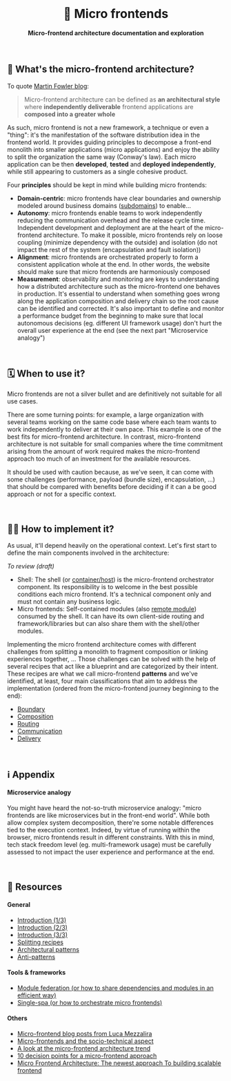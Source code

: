 <br>
<div align="center">
    <h1>🧪 Micro frontends</h1>
    <strong>Micro-frontend architecture documentation and exploration</strong>
</div>
<br>
<br>

## 🤔 What's the micro-frontend architecture?

To quote [Martin Fowler blog](https://martinfowler.com/articles/micro-frontends.html):
> Micro-frontend architecture can be defined as **an architectural style** where **independently deliverable** frontend applications are **composed into a greater whole**

As such, micro frontend is not a new framework, a technique or even a "thing": it's the manifestation of the software distribution idea in the frontend world. It provides guiding principles to decompose a front-end monolith into smaller applications (micro applications) and enjoy the ability to split the organization the same way (Conway's law). Each micro application can be then **developed**, **tested** and **deployed independently**, while still appearing to customers as a single cohesive product.

Four **principles** should be kept in mind while building micro frontends:
- **Domain-centric**: micro frontends have clear boundaries and ownership modeled around business domains ([subdomains](https://thedomaindrivendesign.io/domains-and-subdomains/)) to enable...
- **Autonomy**: micro frontends enable teams to work independently reducing the communication overhead and the release cycle time. Independent development and deployment are at the heart of the micro-frontend architecture. To make it possible, micro frontends rely on loose coupling (minimize dependency with the outside) and isolation (do not impact the rest of the system (encapsulation and fault isolation))
- **Alignment**: micro frontends are orchestrated properly to form a consistent application whole at the end. In other words, the website should make sure that micro frontends are harmoniously composed
- **Measurement**: observability and monitoring are keys to understanding how a distributed architecture such as the micro-frontend one behaves in production. It's essential to understand when something goes wrong along the application composition and delivery chain so the root cause can be identified and corrected. It's also important to define and monitor a performance budget from the beginning to make sure that local autonomous decisions (eg. different UI framework usage) don't hurt the overall user experience at the end (see the next part "Microservice analogy")

<br>

## 🗓️ When to use it?

Micro frontends are not a silver bullet and are definitively not suitable for all use cases.

There are some turning points: for example, a large organization with several teams working on the same code base where each team wants to work independently to deliver at their own pace. This example is one of the best fits for micro-frontend architecture.
In contrast, micro-frontend architecture is not suitable for small companies where the time commitment arising from the amount of work required makes the micro-frontend approach too much of an investment for the available resources.

It should be used with caution because, as we've seen, it can come with some challenges (performance, payload (bundle size), encapsulation, ...) that should be compared with benefits before deciding if it can a be good approach or not for a specific context.

<br>

## 👨‍🍳 How to implement it?

As usual, it'll depend heavily on the operational context. Let's first start to define the main components involved in the architecture:

*To review (draft)*

- Shell: The shell (or [container/host](https://webpack.js.org/concepts/module-federation/#low-level-concepts)) is the micro-frontend orchestrator component. Its responsibility is to welcome in the best possible conditions each micro frontend. It's a technical component only and must not contain any business logic.
- Micro frontends: Self-contained modules (also [remote module](https://webpack.js.org/concepts/module-federation/#low-level-concepts)) consumed by the shell. It can have its own client-side routing and framework/libraries but can also share them with the shell/other modules.

Implementing the micro frontend architecture comes with different challenges from splitting a monolith to fragment composition or linking experiences together, ... Those challenges can be solved with the help of several recipes that act like a blueprint and are categorized by their intent. These recipes are what we call micro-frontend **patterns** and we've identified, at least, four main classifications that aim to address the implementation (ordered from the micro-frontend journey beginning to the end):

- [Boundary](./boundary)
- [Composition](./composition)
- [Routing](./routing)
- [Communication](./communication)
- [Delivery](./delivery)

<br>

## ℹ️ Appendix

#### Microservice analogy

You might have heard the not-so-truth microservice analogy: "micro frontends are like microservices but in the front-end world".  While both allow complex system decomposition, there're some notable differences tied to the execution context. Indeed, by virtue of running within the browser, micro frontends result in different constraints. With this in mind, tech stack freedom level (eg. multi-framework usage) must be carefully assessed to not impact the user experience and performance at the end.

<br>

## 📕 Resources

#### General
- [Introduction (1/3)](https://martinfowler.com/articles/micro-frontends.html)
- [Introduction (2/3)](https://micro-frontends.org/)
- [Introduction (3/3)](https://increment.com/frontend/micro-frontends-in-context/)
- [Splitting recipes](https://lucamezzalira.com/2019/05/21/identifying-micro-frontends-in-our-applications/)
- [Architectural patterns](https://dev.to/okmttdhr/micro-frontends-architecture-patterns-introduction-3cpk)
- [Anti-patterns](https://www.youtube.com/watch?v=T3NINYCP9gg)

#### Tools & frameworks
- [Module federation (or how to share dependencies and modules in an efficient way)](https://module-federation.github.io/)
- [Single-spa (or how to orchestrate micro frontends)](https://single-spa.js.org/)

#### Others
- [Micro-frontend blog posts from Luca Mezzalira](https://lucamezzalira.com/tag/micro-frontends/)
- [Micro-frontends and the socio-technical aspect](https://techleadjournal.dev/episodes/47/)
- [A look at the micro-frontend architecture trend](https://frontendmastery.com/posts/understanding-micro-frontends/)
- [10 decision points for a micro-frontend approach](https://betterprogramming.pub/10-decision-points-for-micro-frontends-approach-4ebb4b59f40)
- [Micro Frontend Architecture: The newest approach To building scalable frontend](https://www.simform.com/blog/micro-frontend-architecture/)
